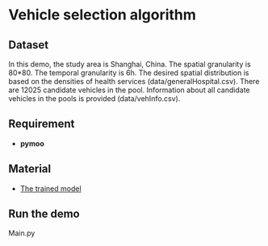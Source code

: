 # Vehicle selection algorithm
## Dataset
In this demo, the study area is Shanghai, China. The spatial granularity is 80*80. The temporal granularity is 6h. The desired spatial distribution is based on the densities of health services (data/generalHospital.csv). There are 12025 candidate vehicles in the pool. Information about all candidate vehicles in the pools is provided (data/vehInfo.csv).
## Requirement
* **pymoo**
## Material
* [The trained model](https://unimelbcloud-my.sharepoint.com/:f:/r/personal/wenyan1_student_unimelb_edu_au/Documents/train_log_80_2000veh?csf=1&web=1&e=zmSZQY)  
## Run the demo
Main.py
